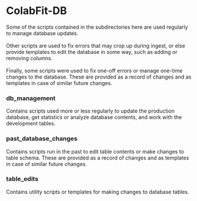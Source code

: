 # ColabFit-DB
Some of the scripts contained in the subdirectories here are used regularly to manage database updates.<br>  
Other scripts are used to fix errors that may crop up during ingest, or else provide templates to edit the database in some way, such as adding or removing columns.<br>  
Finally, some scripts were used to fix one-off errors or manage one-time changes to the database. These are provided as a record of changes and as templates in case of similar future changes.

### db_management
Contains scripts used more or less regularly to update the production database, get statistics or analyze database contents, and work with the development tables.

### past_database_changes
Contains scripts run in the past to edit table contents or make changes to table schema. These are provided as a record of changes and as templates in case of similar future changes.

### table_edits
Contains utility scripts or templates for making changes to database tables.


  

